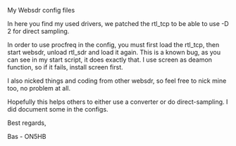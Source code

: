 My Websdr config files

In here you find my used drivers, we patched the rtl_tcp to be able to use -D 2 for direct sampling.

In order to use procfreq in the config, you must first load the rtl_tcp, then start websdr, unload rtl_sdr and load it again. This is a known bug, as you can see in my start script, it does exactly that. I use screen as deamon function, so if it fails, install screen first.

I also nicked things and coding from other websdr, so feel free to nick mine too, no problem at all.

Hopefully this helps others to either use a converter or do direct-sampling. I did document some in the configs.

Best regards,

Bas - ON5HB
